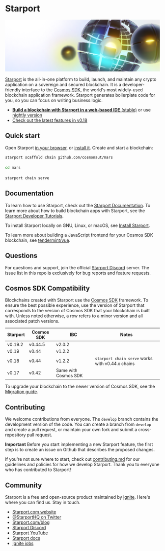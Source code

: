 # Starport

![Starport](./assets/starport.png)

[Starport](https://starport.com) is the all-in-one platform to build, launch, and maintain any crypto application on a sovereign and secured blockchain. It is a developer-friendly interface to the [Cosmos SDK](https://github.com/cosmos/cosmos-sdk), the world's most widely-used blockchain application framework. Starport generates boilerplate code for you, so you can focus on writing business logic.

* [**Build a blockchain with Starport in a web-based IDE** (stable)](https://gitpod.io/#https://github.com/ignite-hq/cli/tree/master) or use [nightly version](https://gitpod.io/#https://github.com/ignite-hq/cli/)
* [Check out the latest features in v0.18](https://medium.com/ignite-hq/cli-v0-18-cosmos-sdk-updates-and-scaffolding-enhancements-5ea5654bcd0c)

## Quick start

Open Starport [in your browser](https://gitpod.io/#https://github.com/ignite-hq/cli/tree/master), or [install it](https://docs.starport.network/guide/install.html). Create and start a blockchain:

```bash
starport scaffold chain github.com/cosmonaut/mars

cd mars

starport chain serve
```

## Documentation

To learn how to use Starport, check out the [Starport Documentation](https://docs.starport.com). To learn more about how to build blockchain apps with Starport, see the [Starport Developer Tutorials](https://docs.starport.com/guide/). 

To install Starport locally on GNU, Linux, or macOS, see [Install Starport](https://docs.starport.com/guide/install.html).

To learn more about building a JavaScript frontend for your Cosmos SDK blockchain, see [tendermint/vue](https://github.com/tendermint/vue).

## Questions

For questions and support, join the official [Starport Discord](https://discord.gg/ignt) server. The issue list in this repo is exclusively for bug reports and feature requests.

## Cosmos SDK Compatibility

Blockchains created with Starport use the [Cosmos SDK](https://github.com/cosmos/cosmos-sdk/) framework. To ensure the best possible experience, use the version of Starport that corresponds to the version of Cosmos SDK that your blockchain is built with. Unless noted otherwise, a row refers to a minor version and all associated patch versions.

| Starport | Cosmos SDK | IBC                  | Notes                                            |
| -------- | ---------- | -------------------- | ------------------------------------------------ |
| v0.19.2  | v0.44.5    | v2.0.2               | |
| v0.19    | v0.44      | v1.2.2               | |
| v0.18    | v0.44      | v1.2.2               | `starport chain serve` works with v0.44.x chains |
| v0.17    | v0.42      | Same with Cosmos SDK | |

To upgrade your blockchain to the newer version of Cosmos SDK, see the [Migration guide](https://docs.starport.com/migration/).

## Contributing

We welcome contributions from everyone. The `develop` branch contains the development version of the code. You can create a branch from `develop` and create a pull request, or maintain your own fork and submit a cross-repository pull request. 

**Important** Before you start implementing a new Starport feature, the first step is to create an issue on Github that describes the proposed changes.

If you're not sure where to start, check out [contributing.md](contributing.md) for our guidelines and policies for how we develop Starport. Thank you to everyone who has contributed to Starport!

## Community

Starport is a free and open-source product maintained by [Ignite](https://ignt.com). Here's where you can find us. Stay in touch.

- [Starport.com website](https://starport.com)
- [@StarportHQ on Twitter](https://twitter.com/StarportHQ)
- [Starport.com/blog](https://starport.com/blog/)
- [Starport Discord](https://discord.gg/ignt)
- [Starport YouTube](https://www.youtube.com/channel/UCXMndYLK7OuvjvElSeSWJ1Q)
- [Starport docs](https://docs.starport.com/)
- [Ignite jobs](https://ignt.com/careers/)
